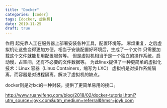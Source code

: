 ```yaml
---
title: "Docker"
categories: [coder]
tags: [docker, 虚拟机]
date: 2019-11-25
draft: true
---
```


作用
起先靠人工在服务器上部署安装各种工具，配置环境等。
麻烦重复，之后虚拟机让这些变得更加方便，相当于安装配置好环境后，生成了一个文件
只需要加载这个文件就能复用配置服务等。
但是虚拟机相当于是一个独立的操作系统，启动慢，占空间，还有不必要的文件数据等。
为此linux提供了一种更简单的虚拟化技术：Linux 容器（Linux Containers，缩写为 LXC）
虚拟机是对操作系统隔离，而容器是对进程隔离。解决了虚拟机的缺点。

docker则是对lxc的一种封装，提供了更简单易用的接口。


http://www.ruanyifeng.com/blog/2018/02/docker-tutorial.html?utm_source=joyk.com&utm_medium=referral&hmsr=joyk.com